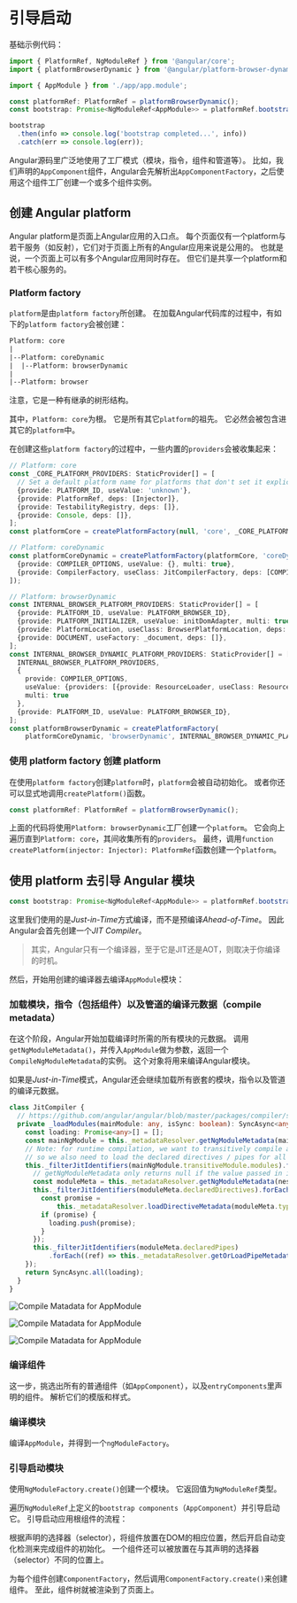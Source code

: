 # 引导启动

基础示例代码：

```ts
import { PlatformRef, NgModuleRef } from '@angular/core';
import { platformBrowserDynamic } from '@angular/platform-browser-dynamic';

import { AppModule } from './app/app.module';

const platformRef: PlatformRef = platformBrowserDynamic();
const bootstrap: Promise<NgModuleRef<AppModule>> = platformRef.bootstrapModule(AppModule);

bootstrap
  .then(info => console.log('bootstrap completed...', info))
  .catch(err => console.log(err));
```

Angular源码里广泛地使用了工厂模式（模块，指令，组件和管道等）。
比如，我们声明的`AppComponent`组件，Angular会先解析出`AppComponentFactory`，之后使用这个组件工厂创建一个或多个组件实例。

## 创建 Angular platform

Angular platform是页面上Angular应用的入口点。
每个页面仅有一个platform与若干服务（如反射），它们对于页面上所有的Angular应用来说是公用的。
也就是说，一个页面上可以有多个Angular应用同时存在。
但它们是共享一个platform和若干核心服务的。

### Platform factory

`platform`是由`platform factory`所创建。
在加载Angular代码库的过程中，有如下的`platform factory`会被创建：

```txt
Platform: core
|
|--Platform: coreDynamic
|  |--Platform: browserDynamic
|
|--Platform: browser
```

注意，它是一种有继承的树形结构。

其中，`Platform: core`为根。
它是所有其它`platform`的祖先。
它必然会被包含进其它的`platform`中。

在创建这些`platform factory`的过程中，一些内置的`providers`会被收集起来：

```ts
// Platform: core
const _CORE_PLATFORM_PROVIDERS: StaticProvider[] = [
  // Set a default platform name for platforms that don't set it explicitly.
  {provide: PLATFORM_ID, useValue: 'unknown'},
  {provide: PlatformRef, deps: [Injector]},
  {provide: TestabilityRegistry, deps: []},
  {provide: Console, deps: []},
];
const platformCore = createPlatformFactory(null, 'core', _CORE_PLATFORM_PROVIDERS);

// Platform: coreDynamic
const platformCoreDynamic = createPlatformFactory(platformCore, 'coreDynamic', [
  {provide: COMPILER_OPTIONS, useValue: {}, multi: true},
  {provide: CompilerFactory, useClass: JitCompilerFactory, deps: [COMPILER_OPTIONS]},
]);

// Platform: browserDynamic
const INTERNAL_BROWSER_PLATFORM_PROVIDERS: StaticProvider[] = [
  {provide: PLATFORM_ID, useValue: PLATFORM_BROWSER_ID},
  {provide: PLATFORM_INITIALIZER, useValue: initDomAdapter, multi: true},
  {provide: PlatformLocation, useClass: BrowserPlatformLocation, deps: [DOCUMENT]},
  {provide: DOCUMENT, useFactory: _document, deps: []},
];
const INTERNAL_BROWSER_DYNAMIC_PLATFORM_PROVIDERS: StaticProvider[] = [
  INTERNAL_BROWSER_PLATFORM_PROVIDERS,
  {
    provide: COMPILER_OPTIONS,
    useValue: {providers: [{provide: ResourceLoader, useClass: ResourceLoaderImpl, deps: []}]},
    multi: true
  },
  {provide: PLATFORM_ID, useValue: PLATFORM_BROWSER_ID},
];
const platformBrowserDynamic = createPlatformFactory(
    platformCoreDynamic, 'browserDynamic', INTERNAL_BROWSER_DYNAMIC_PLATFORM_PROVIDERS);
```

### 使用 platform factory 创建 platform

在使用`platform factory`创建`platform`时，`platform`会被自动初始化。
或者你还可以显式地调用`createPlatform()`函数。

```ts
const platformRef: PlatformRef = platformBrowserDynamic();
```

上面的代码将使用`Platform: browserDynamic`工厂创建一个`platform`。
它会向上遍历直到`Platform: core`，其间收集所有的`providers`。
最终，调用`function createPlatform(injector: Injector): PlatformRef`函数创建一个`platform`。

## 使用 platform 去引导 Angular 模块

```ts
const bootstrap: Promise<NgModuleRef<AppModule>> = platformRef.bootstrapModule(AppModule);
```

这里我们使用的是*Just-in-Time*方式编译，而不是预编译*Ahead-of-Time*。
因此Angular会首先创建一个*JIT Compiler*。

> 其实，Angular只有一个编译器，至于它是JIT还是AOT，则取决于你编译的时机。

然后，开始用创建的编译器去编译`AppModule`模块：

### 加载模块，指令（包括组件）以及管道的编译元数据（compile metadata）

在这个阶段，Angular开始加载编译时所需的所有模块的元数据。
调用`getNgModuleMetadata()`，并传入`AppModule`做为参数，返回一个`CompileNgModuleMetadata`的实例。
这个对象将用来编译Angular模块。

如果是*Just-in-Time*模式，Angular还会继续加载所有嵌套的模块，指令以及管道的编译元数据。

```ts
class JitCompiler {
  // https://github.com/angular/angular/blob/master/packages/compiler/src/jit/compiler.ts#L125
  private _loadModules(mainModule: any, isSync: boolean): SyncAsync<any> {
    const loading: Promise<any>[] = [];
    const mainNgModule = this._metadataResolver.getNgModuleMetadata(mainModule) !;
    // Note: for runtime compilation, we want to transitively compile all modules,
    // so we also need to load the declared directives / pipes for all nested modules.
    this._filterJitIdentifiers(mainNgModule.transitiveModule.modules).forEach((nestedNgModule) => {
      // getNgModuleMetadata only returns null if the value passed in is not an NgModule
      const moduleMeta = this._metadataResolver.getNgModuleMetadata(nestedNgModule) !;
      this._filterJitIdentifiers(moduleMeta.declaredDirectives).forEach((ref) => {
        const promise =
            this._metadataResolver.loadDirectiveMetadata(moduleMeta.type.reference, ref, isSync);
        if (promise) {
          loading.push(promise);
        }
      });
      this._filterJitIdentifiers(moduleMeta.declaredPipes)
          .forEach((ref) => this._metadataResolver.getOrLoadPipeMetadata(ref));
    });
    return SyncAsync.all(loading);
  }
}
```

![Compile Matadata for AppModule](./img/bootstrap_01_compile-meta.PNG "Compile Matadata for AppModule")

![Compile Matadata for AppModule](./img/bootstrap_02_compile-meta_imported-modules.PNG "Compile Matadata for AppModule")

![Compile Matadata for AppModule](./img/bootstrap_03_compile-meta_transitive_module.PNG "Compile Matadata for AppModule")

### 编译组件

这一步，挑选出所有的普通组件（如`AppComponent`），以及`entryComponents`里声明的组件。
解析它们的模版和样式。

### 编译模块

编译`AppModule`，并得到一个`ngModuleFactory`。

### 引导启动模块

使用`NgModuleFactory.create()`创建一个模块。
它返回值为`NgModuleRef`类型。

遍历`NgModuleRef`上定义的`bootstrap components`（`AppComponent`）并引导启动它。
引导启动应用根组件的流程：

根据声明的选择器（selector），将组件放置在DOM的相应位置，然后开启自动变化检测来完成组件的初始化。
一个组件还可以被放置在与其声明的选择器（selector）不同的位置上。

为每个组件创建`ComponentFactory`，然后调用`ComponentFactory.create()`来创建组件。
至此，组件树就被渲染到了页面上。
